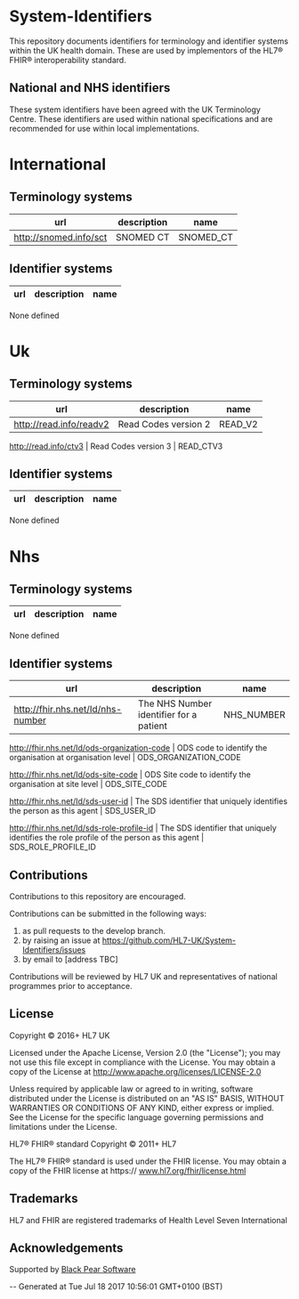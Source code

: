 # System-Identifiers
This repository documents identifiers for terminology and identifier systems within the UK health domain.
These are used by implementors of the HL7® FHIR® interoperability standard.

## National and NHS identifiers
These system identifiers have been agreed with the UK Terminology Centre.
These identifiers are used within national specifications and are recommended for use within local implementations.


# International
## Terminology systems

url | description | name
----|-------------|-----
http://snomed.info/sct | SNOMED CT | SNOMED_CT



## Identifier systems

url | description | name
----|-------------|-----
None defined
# Uk
## Terminology systems

url | description | name
----|-------------|-----
http://read.info/readv2 | Read Codes version 2 | READ_V2

http://read.info/ctv3 | Read Codes version 3 | READ_CTV3



## Identifier systems

url | description | name
----|-------------|-----
None defined
# Nhs
## Terminology systems

url | description | name
----|-------------|-----
None defined

## Identifier systems

url | description | name
----|-------------|-----
http://fhir.nhs.net/Id/nhs-number | The NHS Number identifier for a patient | NHS_NUMBER

http://fhir.nhs.net/Id/ods-organization-code | ODS code to identify the organisation at organisation level | ODS_ORGANIZATION_CODE

http://fhir.nhs.net/Id/ods-site-code | ODS Site code to identify the organisation at site level | ODS_SITE_CODE

http://fhir.nhs.net/Id/sds-user-id | The SDS identifier that uniquely identifies the person as this agent | SDS_USER_ID

http://fhir.nhs.net/Id/sds-role-profile-id | The SDS identifier that uniquely identifies the role profile of the person as this agent | SDS_ROLE_PROFILE_ID



## Contributions
Contributions to this repository are encouraged.

Contributions can be submitted in the following ways:

1. as pull requests to the develop branch.
2. by raising an issue at https://github.com/HL7-UK/System-Identifiers/issues
3. by email to [address TBC]

Contributions will be reviewed by HL7 UK and representatives of national programmes prior to acceptance.

## License
Copyright © 2016+ HL7 UK

Licensed under the Apache License, Version 2.0 (the "License"); you may not use this file except in compliance with the License. You may obtain a copy of the License at http://www.apache.org/licenses/LICENSE-2.0

Unless required by applicable law or agreed to in writing, software distributed under the License is distributed on an "AS IS" BASIS, WITHOUT WARRANTIES OR CONDITIONS OF ANY KIND, either express or implied. See the License for the specific language governing permissions and limitations under the License.

HL7® FHIR® standard Copyright © 2011+ HL7

The HL7® FHIR® standard is used under the FHIR license. You may obtain a copy of the FHIR license at https:// www.hl7.org/fhir/license.html

## Trademarks
HL7 and FHIR are registered trademarks of Health Level Seven International

## Acknowledgements
Supported by [Black Pear Software](www.blackpear.com)

-- Generated at Tue Jul 18 2017 10:56:01 GMT+0100 (BST)